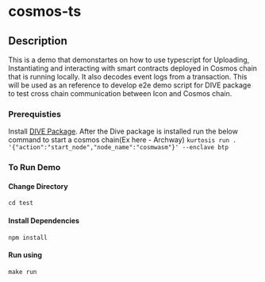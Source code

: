 # cosmos-ts

## Description
This is a demo that demonstartes on how to use typescript for Uploading, Instantiating and interacting with smart contracts deployed in Cosmos chain that is running locally. It also decodes event logs from a transaction. This will be used as an reference to develop e2e demo script for DIVE package to test cross chain communication between Icon and Cosmos chain. 

### Prerequisties 
Install [DIVE Package](https://github.com/HugoByte/DIVE). 
After the Dive package is installed run the below command to start a cosmos chain(Ex here - Archway)
`kurtosis run . '{"action":"start_node","node_name":"cosmwasm"}' --enclave btp`

### To Run Demo 
#### Change Directory
`cd test`

#### Install Dependencies 
`npm install`

#### Run using
`make run`


